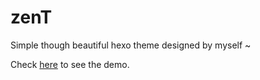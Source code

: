 # zenT

Simple though beautiful hexo theme designed by myself ~

Check [here](http://www.tangrui.win/blog) to see the demo.
